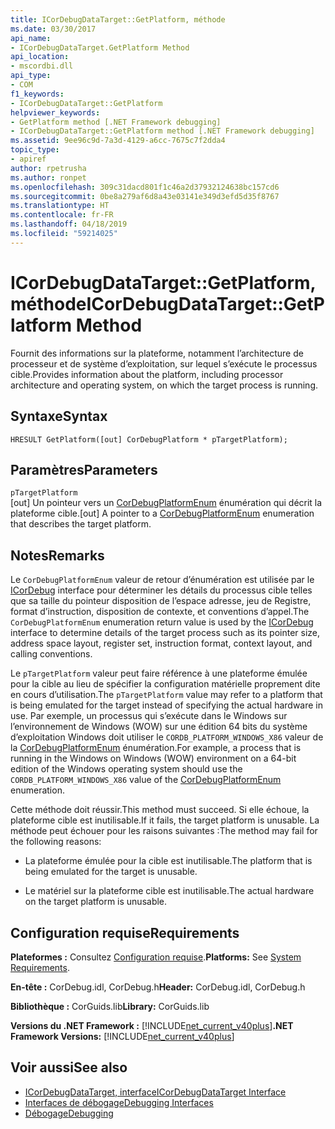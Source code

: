 ```yaml
---
title: ICorDebugDataTarget::GetPlatform, méthode
ms.date: 03/30/2017
api_name:
- ICorDebugDataTarget.GetPlatform Method
api_location:
- mscordbi.dll
api_type:
- COM
f1_keywords:
- ICorDebugDataTarget::GetPlatform
helpviewer_keywords:
- GetPlatform method [.NET Framework debugging]
- ICorDebugDataTarget::GetPlatform method [.NET Framework debugging]
ms.assetid: 9ee96c9d-7a3d-4129-a6cc-7675c7f2dda4
topic_type:
- apiref
author: rpetrusha
ms.author: ronpet
ms.openlocfilehash: 309c31dacd801f1c46a2d37932124638bc157cd6
ms.sourcegitcommit: 0be8a279af6d8a43e03141e349d3efd5d35f8767
ms.translationtype: HT
ms.contentlocale: fr-FR
ms.lasthandoff: 04/18/2019
ms.locfileid: "59214025"
---
```

# <a name="icordebugdatatargetgetplatform-method"></a><span data-ttu-id="90141-102">ICorDebugDataTarget::GetPlatform, méthode</span><span class="sxs-lookup"><span data-stu-id="90141-102">ICorDebugDataTarget::GetPlatform Method</span></span>
<span data-ttu-id="90141-103">Fournit des informations sur la plateforme, notamment l’architecture de processeur et de système d’exploitation, sur lequel s’exécute le processus cible.</span><span class="sxs-lookup"><span data-stu-id="90141-103">Provides information about the platform, including processor architecture and operating system, on which the target process is running.</span></span>  
  
## <a name="syntax"></a><span data-ttu-id="90141-104">Syntaxe</span><span class="sxs-lookup"><span data-stu-id="90141-104">Syntax</span></span>  
  
```  
HRESULT GetPlatform([out] CorDebugPlatform * pTargetPlatform);  
```  
  
## <a name="parameters"></a><span data-ttu-id="90141-105">Paramètres</span><span class="sxs-lookup"><span data-stu-id="90141-105">Parameters</span></span>  
 `pTargetPlatform`  
 <span data-ttu-id="90141-106">[out] Un pointeur vers un [CorDebugPlatformEnum](../../../../docs/framework/unmanaged-api/debugging/cordebugplatform-enumeration.md) énumération qui décrit la plateforme cible.</span><span class="sxs-lookup"><span data-stu-id="90141-106">[out] A pointer to a [CorDebugPlatformEnum](../../../../docs/framework/unmanaged-api/debugging/cordebugplatform-enumeration.md) enumeration that describes the target platform.</span></span>  
  
## <a name="remarks"></a><span data-ttu-id="90141-107">Notes</span><span class="sxs-lookup"><span data-stu-id="90141-107">Remarks</span></span>  
 <span data-ttu-id="90141-108">Le `CorDebugPlatformEnum` valeur de retour d’énumération est utilisée par le [ICorDebug](../../../../docs/framework/unmanaged-api/debugging/icordebug-interface.md) interface pour déterminer les détails du processus cible telles que sa taille du pointeur disposition de l’espace adresse, jeu de Registre, format d’instruction, disposition de contexte, et conventions d’appel.</span><span class="sxs-lookup"><span data-stu-id="90141-108">The `CorDebugPlatformEnum` enumeration return value is used by the [ICorDebug](../../../../docs/framework/unmanaged-api/debugging/icordebug-interface.md) interface to determine details of the target process such as its pointer size, address space layout, register set, instruction format, context layout, and calling conventions.</span></span>  
  
 <span data-ttu-id="90141-109">Le `pTargetPlatform` valeur peut faire référence à une plateforme émulée pour la cible au lieu de spécifier la configuration matérielle proprement dite en cours d’utilisation.</span><span class="sxs-lookup"><span data-stu-id="90141-109">The `pTargetPlatform` value may refer to a platform that is being emulated for the target instead of specifying the actual hardware in use.</span></span> <span data-ttu-id="90141-110">Par exemple, un processus qui s’exécute dans le Windows sur l’environnement de Windows (WOW) sur une édition 64 bits du système d’exploitation Windows doit utiliser le `CORDB_PLATFORM_WINDOWS_X86` valeur de la [CorDebugPlatformEnum](../../../../docs/framework/unmanaged-api/debugging/cordebugplatform-enumeration.md) énumération.</span><span class="sxs-lookup"><span data-stu-id="90141-110">For example, a process that is running in the Windows on Windows (WOW) environment on a 64-bit edition of the Windows operating system should use the `CORDB_PLATFORM_WINDOWS_X86` value of the [CorDebugPlatformEnum](../../../../docs/framework/unmanaged-api/debugging/cordebugplatform-enumeration.md) enumeration.</span></span>  
  
 <span data-ttu-id="90141-111">Cette méthode doit réussir.</span><span class="sxs-lookup"><span data-stu-id="90141-111">This method must succeed.</span></span> <span data-ttu-id="90141-112">Si elle échoue, la plateforme cible est inutilisable.</span><span class="sxs-lookup"><span data-stu-id="90141-112">If it fails, the target platform is unusable.</span></span> <span data-ttu-id="90141-113">La méthode peut échouer pour les raisons suivantes :</span><span class="sxs-lookup"><span data-stu-id="90141-113">The method may fail for the following reasons:</span></span>  
  
-   <span data-ttu-id="90141-114">La plateforme émulée pour la cible est inutilisable.</span><span class="sxs-lookup"><span data-stu-id="90141-114">The platform that is being emulated for the target is unusable.</span></span>  
  
-   <span data-ttu-id="90141-115">Le matériel sur la plateforme cible est inutilisable.</span><span class="sxs-lookup"><span data-stu-id="90141-115">The actual hardware on the target platform is unusable.</span></span>  
  
## <a name="requirements"></a><span data-ttu-id="90141-116">Configuration requise</span><span class="sxs-lookup"><span data-stu-id="90141-116">Requirements</span></span>  
 <span data-ttu-id="90141-117">**Plateformes :** Consultez [Configuration requise](../../../../docs/framework/get-started/system-requirements.md).</span><span class="sxs-lookup"><span data-stu-id="90141-117">**Platforms:** See [System Requirements](../../../../docs/framework/get-started/system-requirements.md).</span></span>  
  
 <span data-ttu-id="90141-118">**En-tête :** CorDebug.idl, CorDebug.h</span><span class="sxs-lookup"><span data-stu-id="90141-118">**Header:** CorDebug.idl, CorDebug.h</span></span>  
  
 <span data-ttu-id="90141-119">**Bibliothèque :** CorGuids.lib</span><span class="sxs-lookup"><span data-stu-id="90141-119">**Library:** CorGuids.lib</span></span>  
  
 <span data-ttu-id="90141-120">**Versions du .NET Framework :** [!INCLUDE[net_current_v40plus](../../../../includes/net-current-v40plus-md.md)]</span><span class="sxs-lookup"><span data-stu-id="90141-120">**.NET Framework Versions:** [!INCLUDE[net_current_v40plus](../../../../includes/net-current-v40plus-md.md)]</span></span>  
  
## <a name="see-also"></a><span data-ttu-id="90141-121">Voir aussi</span><span class="sxs-lookup"><span data-stu-id="90141-121">See also</span></span>

- [<span data-ttu-id="90141-122">ICorDebugDataTarget, interface</span><span class="sxs-lookup"><span data-stu-id="90141-122">ICorDebugDataTarget Interface</span></span>](../../../../docs/framework/unmanaged-api/debugging/icordebugdatatarget-interface.md)
- [<span data-ttu-id="90141-123">Interfaces de débogage</span><span class="sxs-lookup"><span data-stu-id="90141-123">Debugging Interfaces</span></span>](../../../../docs/framework/unmanaged-api/debugging/debugging-interfaces.md)
- [<span data-ttu-id="90141-124">Débogage</span><span class="sxs-lookup"><span data-stu-id="90141-124">Debugging</span></span>](../../../../docs/framework/unmanaged-api/debugging/index.md)
